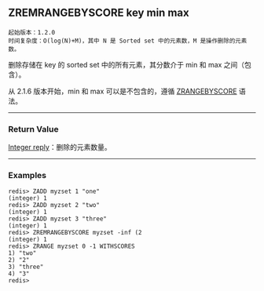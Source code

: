 ## ZREMRANGEBYSCORE key min max

    起始版本：1.2.0
    时间复杂度：O(log(N)+M)，其中 N 是 Sorted set 中的元素数，M 是操作删除的元素数。

删除存储在 key 的 sorted set 中的所有元素，其分数介于 min 和 max 之间（包含）。

从 2.1.6 版本开始，min 和 max 可以是不包含的，遵循 [ZRANGEBYSCORE](ZRANGEBYSCORE.md) 语法。

---

### Return Value

[Integer reply](../topics/protocol.md#resp-integers)：删除的元素数量。

---

### Examples

```
redis> ZADD myzset 1 "one"
(integer) 1
redis> ZADD myzset 2 "two"
(integer) 1
redis> ZADD myzset 3 "three"
(integer) 1
redis> ZREMRANGEBYSCORE myzset -inf (2
(integer) 1
redis> ZRANGE myzset 0 -1 WITHSCORES
1) "two"
2) "2"
3) "three"
4) "3"
redis> 
```